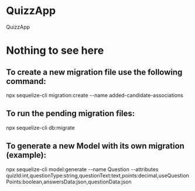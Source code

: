 # QuizzApp
QuizzApp


# Nothing to see here


## To create a new migration file use the following command:

npx sequelize-cli migration:create --name added-candidate-associations

## To run the pending migration files:

npx sequelize-cli db:migrate


## To generate a new Model with its own migration (example):

npx sequelize-cli model:generate --name Question --attributes quizId:int,questionType:string,questionText:text,points:decimal,useQuestionPoints:boolean,answersData:json,questionData:json
